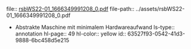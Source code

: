 file:: [rsbWS22-01_1666349991208_0.pdf](../assets/rsbWS22-01_1666349991208_0.pdf)
file-path:: ../assets/rsbWS22-01_1666349991208_0.pdf

- Abstrakte Maschine mit minimalem Hardwareaufwand
  ls-type:: annotation
  hl-page:: 49
  hl-color:: yellow
  id:: 63527f93-0542-41d3-9888-6bc458d5e215